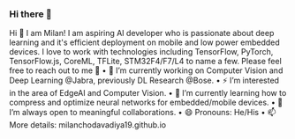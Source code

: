 ### Hi there 👋
Hi 👋 I am Milan!
I am aspiring AI developer who is passionate about deep learning and it's efficient deployment on mobile and low power embedded devices. I love to work with technologies including TensorFlow, PyTorch, TensorFlow.js, CoreML, TFLite, STM32F4/F7/L4 to name a few. Please feel free to reach out to me 🙂
•	🔭 I’m currently working on Computer Vision and Deep Learning @Jabra, previously DL Research @Bose.
•	⚡ I’m interested in the area of EdgeAI and Computer Vision.
•	🌱 I’m currently learning how to compress and optimize neural networks for embedded/mobile devices.
•	👯 I’m always open to meaningful collaborations.
•	😄 Pronouns: He/His
•	📫 More details: milanchodavadiya19.github.io

<!--
-->
